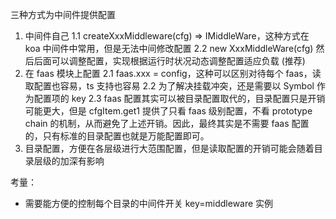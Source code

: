 三种方式为中间件提供配置

1. 中间件自己
  1.1 createXxxMiddleware(cfg) => IMiddleWare，这种方式在 koa 中间件中常用，但是无法中间修改配置
  2.2 new XxxMiddleWare(cfg) 然后后面可以调整配置，实现根据运行时状况动态调整配置适应负载 (推荐)
2. 在 faas 模块上配置 
  2.1 faas.xxx = config，这种可以区别对待每个 faas，读取配置也容易，ts 支持也容易
  2.2 为了解决挂载冲突，还是需要以 Symbol 作为配置项的 key
  2.3 faas 配置其实可以被目录配置取代的，目录配置只是开销可能更大，但是 cfgItem.get1 提供了只看 faas 级别配置，不看 prototype chain 的机制，从而避免了上述开销。因此，最终其实是不需要 faas 配置的，只有标准的目录配置也就是万能配置即可。
3. 目录配置，方便在各层级进行大范围配置，但是读取配置的开销可能会随着目录层级的加深有影响

考量：
* 需要能方便的控制每个目录的中间件开关 key=middleware 实例

